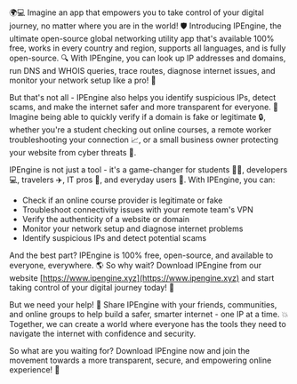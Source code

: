 🌍💻 Imagine an app that empowers you to take control of your digital journey, no matter where you are in the world! 🛡️ Introducing IPEngine, the ultimate open-source global networking utility app that's available 100% free, works in every country and region, supports all languages, and is fully open-source. 🔍 With IPEngine, you can look up IP addresses and domains, run DNS and WHOIS queries, trace routes, diagnose internet issues, and monitor your network setup like a pro! 📡

But that's not all - IPEngine also helps you identify suspicious IPs, detect scams, and make the internet safer and more transparent for everyone. 💪 Imagine being able to quickly verify if a domain is fake or legitimate 🔒, whether you're a student checking out online courses, a remote worker troubleshooting your connection 📈, or a small business owner protecting your website from cyber threats 🚀.

IPEngine is not just a tool - it's a game-changer for students 👨‍🎓, developers 💻, travelers ✈️, IT pros 🔧, and everyday users 🤖. With IPEngine, you can:

* Check if an online course provider is legitimate or fake
* Troubleshoot connectivity issues with your remote team's VPN
* Verify the authenticity of a website or domain
* Monitor your network setup and diagnose internet problems
* Identify suspicious IPs and detect potential scams

And the best part? IPEngine is 100% free, open-source, and available to everyone, everywhere. 🌎 So why wait? Download IPEngine from our website [https://www.ipengine.xyz](https://www.ipengine.xyz) and start taking control of your digital journey today! 🚀

But we need your help! 🔗 Share IPEngine with your friends, communities, and online groups to help build a safer, smarter internet - one IP at a time. 💥 Together, we can create a world where everyone has the tools they need to navigate the internet with confidence and security.

So what are you waiting for? Download IPEngine now and join the movement towards a more transparent, secure, and empowering online experience! 🌟